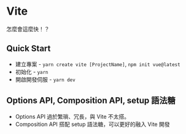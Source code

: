 # Vite

怎麼會這麼快！？

## Quick Start

- 建立專案 - `yarn create vite [ProjectName]`, `npm init vue@latest`
- 初始化 - `yarn`
- 開啟開發伺服 - `yarn dev`

## Options API, Composition API, setup 語法糖

- Options API 過於繁瑣、冗長，與 Vite 不太搭。
- Composition API 搭配 setup 語法糖，可以更好的融入 Vite 開發